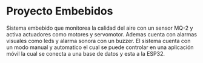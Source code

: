 # Proyecto Embebidos
Sistema embebido que monitorea la calidad del aire con un sensor MQ-2 y activa actuadores como motores y servomotor. Ademas cuenta con alarmas visuales como leds y alarma sonora con un buzzer. El sistema cuenta con un modo manual y automatico el cual se puede controlar en una aplicación móvil la cual se conecta a una base de datos y esta a la ESP32.
